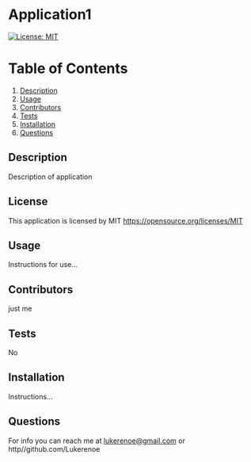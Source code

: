 # Application1
[![License: MIT](https://img.shields.io/badge/License-MIT-yellow.svg)](https://opensource.org/licenses/MIT)

    

# Table of Contents
1. [Description](#description)
2. [Usage](#usage)
3. [Contributors](#contributors)
4. [Tests](#tests)
5. [Installation](#installation)
6. [Questions](#questions)

## Description
Description of application

## License
This application is licensed by MIT
https://opensource.org/licenses/MIT

## Usage
Instructions for use...

## Contributors
just me

## Tests
No

## Installation
Instructions...

## Questions
For info you can reach me at lukerenoe@gmail.com or http//github.com/Lukerenoe
